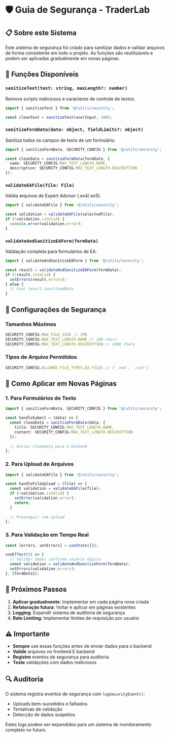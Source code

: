 
# 🛡️ Guia de Segurança - TraderLab

## 📋 Sobre este Sistema

Este sistema de segurança foi criado para sanitizar dados e validar arquivos de forma consistente em todo o projeto. As funções são reutilizáveis e podem ser aplicadas gradualmente em novas páginas.

## 🔧 Funções Disponíveis

### `sanitizeText(text: string, maxLength?: number)`
Remove scripts maliciosos e caracteres de controle de textos.

```typescript
import { sanitizeText } from '@/utils/security';

const cleanText = sanitizeText(userInput, 100);
```

### `sanitizeFormData(data: object, fieldLimits?: object)`
Sanitiza todos os campos de texto de um formulário.

```typescript
import { sanitizeFormData, SECURITY_CONFIG } from '@/utils/security';

const cleanData = sanitizeFormData(formData, {
  name: SECURITY_CONFIG.MAX_TEXT_LENGTH.NAME,
  description: SECURITY_CONFIG.MAX_TEXT_LENGTH.DESCRIPTION
});
```

### `validateEAFile(file: File)`
Valida arquivos de Expert Advisor (.ex4/.ex5).

```typescript
import { validateEAFile } from '@/utils/security';

const validation = validateEAFile(selectedFile);
if (!validation.isValid) {
  console.error(validation.error);
}
```

### `validateAndSanitizeEAForm(formData)`
Validação completa para formulários de EA.

```typescript
import { validateAndSanitizeEAForm } from '@/utils/security';

const result = validateAndSanitizeEAForm(formData);
if (!result.isValid) {
  setErrors(result.errors);
} else {
  // Usar result.sanitizedData
}
```

## 📏 Configurações de Segurança

### Tamanhos Máximos
```typescript
SECURITY_CONFIG.MAX_FILE_SIZE // 2MB
SECURITY_CONFIG.MAX_TEXT_LENGTH.NAME // 100 chars
SECURITY_CONFIG.MAX_TEXT_LENGTH.DESCRIPTION // 1000 chars
```

### Tipos de Arquivo Permitidos
```typescript
SECURITY_CONFIG.ALLOWED_FILE_TYPES.EA_FILES // ['.ex4', '.ex5']
```

## 🚀 Como Aplicar em Novas Páginas

### 1. Para Formulários de Texto
```typescript
import { sanitizeFormData, SECURITY_CONFIG } from '@/utils/security';

const handleSubmit = (data) => {
  const cleanData = sanitizeFormData(data, {
    title: SECURITY_CONFIG.MAX_TEXT_LENGTH.NAME,
    content: SECURITY_CONFIG.MAX_TEXT_LENGTH.DESCRIPTION
  });
  
  // Enviar cleanData para o backend
};
```

### 2. Para Upload de Arquivos
```typescript
import { validateEAFile } from '@/utils/security';

const handleFileUpload = (file) => {
  const validation = validateEAFile(file);
  if (!validation.isValid) {
    setError(validation.error);
    return;
  }
  
  // Prosseguir com upload
};
```

### 3. Para Validação em Tempo Real
```typescript
const [errors, setErrors] = useState([]);

useEffect(() => {
  // Validar dados conforme usuário digita
  const validation = validateAndSanitizeForm(formData);
  setErrors(validation.errors);
}, [formData]);
```

## 📝 Próximos Passos

1. **Aplicar gradualmente**: Implementar em cada página nova criada
2. **Refatoração futura**: Voltar e aplicar em páginas existentes
3. **Logging**: Expandir sistema de auditoria de segurança
4. **Rate Limiting**: Implementar limites de requisição por usuário

## ⚠️ Importante

- **Sempre** use essas funções antes de enviar dados para o backend
- **Valide** arquivos no frontend E backend
- **Registre** eventos de segurança para auditoria
- **Teste** validações com dados maliciosos

## 🔍 Auditoria

O sistema registra eventos de segurança com `logSecurityEvent()`:
- Uploads bem-sucedidos e falhados
- Tentativas de validação
- Detecção de dados suspeitos

Estes logs podem ser expandidos para um sistema de monitoramento completo no futuro.
